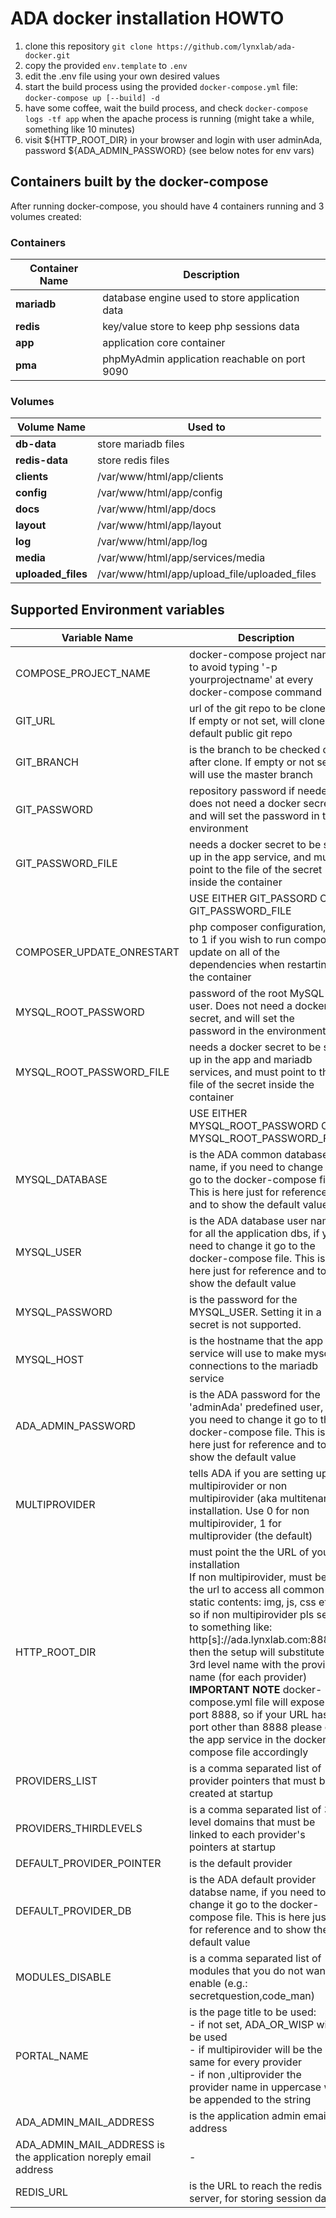 # ADA docker installation HOWTO

1. clone this repository ```git clone https://github.com/lynxlab/ada-docker.git```
2. copy the provided ```env.template``` to ```.env```
3. edit the .env file using your own desired values
4. start the build process using the provided ```docker-compose.yml``` file: ```docker-compose up [--build] -d```
5. have some coffee, wait the build process, and check ```docker-compose logs -tf app``` when the apache process is running (might take a while, something like 10 minutes)
6. visit ${HTTP_ROOT_DIR} in your browser and login with user adminAda, password ${ADA_ADMIN_PASSWORD} (see below notes for env vars)

## Containers built by the docker-compose

After running docker-compose, you should have 4 containers running and 3 volumes created:

### Containers

| Container Name | Description |
|-----|-----|
| **mariadb** | database engine used to store application data |
| **redis** |  key/value store to keep php sessions data |
| **app** |  application core container |
| **pma** | phpMyAdmin application reachable on port 9090 |

### Volumes

| Volume Name | Used to |
|-----|-----|
| **db-data** | store mariadb files |
| **redis-data** | store redis files |
| **clients** | /var/www/html/app/clients |
| **config** | /var/www/html/app/config |
| **docs** | /var/www/html/app/docs |
| **layout** | /var/www/html/app/layout |
| **log** | /var/www/html/app/log |
| **media** | /var/www/html/app/services/media |
| **uploaded_files** | /var/www/html/app/upload_file/uploaded_files |

## Supported Environment variables

| Variable Name | Description | Default value (if any) | Optional |
| ------------- |----|---|---|
| COMPOSE_PROJECT_NAME | docker-compose project name, to avoid typing '-p yourprojectname' at every docker-compose command | adastack | YES |
| GIT_URL | url of the git repo to be cloned. If empty or not set, will clone the default public git repo | https://github.com/lynxlab/ada.git | NO |
| GIT_BRANCH | is the branch to be checked out after clone. If empty or not set, will use the master branch | master | YES |
| GIT_PASSWORD | repository password if needed. does not need a docker secret, and will set the password in the environment | - | YES |
| GIT_PASSWORD_FILE | needs a docker secret to be set up in the app service, and must point to the file of the secret inside the container | - | YES |
| | USE EITHER GIT_PASSORD OR GIT_PASSWORD_FILE | | |
| COMPOSER_UPDATE_ONRESTART |php composer configuration, set to 1 if you wish to run composer update on all of the dependencies when restarting the container |0 | YES |
| MYSQL_ROOT_PASSWORD | password of the root MySQL user. Does not need a docker secret, and will set the password in the environment | - | NO |
| MYSQL_ROOT_PASSWORD_FILE | needs a docker secret to be set up in the app and mariadb services, and must point to the file of the secret inside the container | - | NO |
| | USE EITHER MYSQL_ROOT_PASSWORD OR MYSQL_ROOT_PASSWORD_FILE | | |
| MYSQL_DATABASE | is the ADA common database name, if you need to change it go to the docker-compose file This is here just for reference and to show the default value | ada_common | NO |
| MYSQL_USER | is the ADA database user name for all the application dbs, if you need to change it go to the docker-compose file. This is here just for reference and to show the default value| ada_DBUSER | NO |
| MYSQL_PASSWORD | is the password for the MYSQL_USER. Setting it in a secret is not supported. | - | NO |
| MYSQL_HOST | is the hostname that the app service will use to make mysql connections to the mariadb service | mariadb | NO |
| ADA_ADMIN_PASSWORD | is the ADA password for the 'adminAda' predefined user, if you need to change it go to the docker-compose file. This is here just for reference and to show the default value | adminada | NO |
| MULTIPROVIDER | tells ADA if you are setting up a multipirovider or non multipirovider (aka multitenant) installation. Use 0 for non multipirovider, 1 for multiprovider (the default) | 1 | YES |
| HTTP_ROOT_DIR | must point the the URL of your installation<br/>If non multipirovider, must be the url to access all common static contents: img, js, css etc. so if non multipirovider pls set it to something like: http[s]://ada.lynxlab.com:8888 then the setup will substitute the 3rd level name with the provider name (for each provider)<br/>**IMPORTANT NOTE** docker-compose.yml file will expose port 8888, so if your URL has a port other than 8888 please edit the app service in the docker-compose file accordingly | - | NO |
| PROVIDERS_LIST | is a comma separated list of provider pointers that must be created at startup | client0, client1 | NO |
| PROVIDERS_THIRDLEVELS | is a comma separated list of 3rd level domains that must be linked to each provider's pointers at startup | - | NO |
| DEFAULT_PROVIDER_POINTER | is the default provider | client0 | NO |
| DEFAULT_PROVIDER_DB | is the ADA default provider databse name, if you need to change it go to the docker-compose file. This is here just for reference and to show the default value | ${DEFAULT_PROVIDER_POINTER}_provider | NO |
| MODULES_DISABLE | is a comma separated list of modules that you do not want to enable (e.g.: secretquestion,code_man) | secretquestion,code_man | - | YES |
| PORTAL_NAME | is the page title to be used:<br/>- if not set, ADA_OR_WISP will be used<br/>- if multipirovider will be the same for every provider<br/>- if non ,ultiprovider the provider name in uppercase will be appended to the string | - | YES |
| ADA_ADMIN_MAIL_ADDRESS | is the application admin email address | - | YES |
| ADA_ADMIN_MAIL_ADDRESS is the application noreply email address | - | YES |
| REDIS_URL | is the URL to reach the redis server, for storing session data | tcp://redis:6379 | NO |

